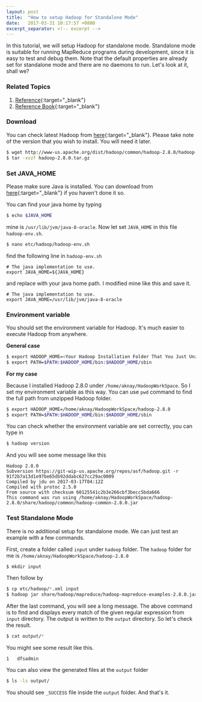 ```yaml
---
layout: post
title:  "How to setup Hadoop for Standalone Mode"
date:   2017-03-31 10:17:57 +0800
excerpt_separator: <!-- excerpt -->
---
```


In this tutorial, we will setup Hadoop for standalone mode. Standalone
mode is suitable for running MapReduce programs during development, since it is
easy to test and debug them. Note that the default properties are
already set for standalone mode and there are no daemons to run. Let's look at it, shall we?

<!-- excerpt -->

### Related Topics

1. [Reference](https://hadoop.apache.org/docs/stable/hadoop-project-dist/hadoop-common/SingleCluster.html){:target="_blank"}
2. [Reference Book](http://shop.oreilly.com/product/0636920033448.do){:target="_blank"}

### Download 
You can check latest Hadoop from [here](http://hadoop.apache.org/releases.html){:target="_blank"}. Please take note of the version that you wish to install. You will need it later.

```sh
$ wget http://www-us.apache.org/dist/hadoop/common/hadoop-2.8.0/hadoop-2.8.0.tar.gz
$ tar -xvzf hadoop-2.8.0.tar.gz
```
### Set JAVA_HOME
Please make sure Java is installed. You can download from [here](http://www.oracle.com/technetwork/java/javase/downloads/index.html){:target="_blank"} if you haven't done it so.

You can find your java home by typing
```sh
$ echo $JAVA_HOME
```
mine is `/usr/lib/jvm/java-8-oracle`. Now let set `JAVA_HOME` in this file `hadoop-env.sh`.


```sh
$ nano etc/hadoop/hadoop-env.sh
```

find the following line in `hadoop-env.sh`

```
# The java implementation to use.
export JAVA_HOME=${JAVA_HOME}
```

and replace with your java home path.
I modified mine like this and save it.

```
# The java implementation to use.
export JAVA_HOME=/usr/lib/jvm/java-8-oracle
```

### Environment variable
You should set the environment variable for Hadoop. It's much easier to execute Hadoop from anywhere.

**General case**

```sh
$ export HADOOP_HOME=<Your Hadoop Installation Folder That You Just Unzipped>
$ export PATH=$PATH:$HADOOP_HOME/bin:$HADOOP_HOME/sbin
```

**For my case**

Because I installed Hadoop 2.8.0 under `/home/aknay/HadoopWorkSpace`. So I set my environment variable as this way. You can use `pwd` command to find the full path from unzipped Hadoop folder.

```sh
$ export HADOOP_HOME=/home/aknay/HadoopWorkSpace/hadoop-2.8.0
$ export PATH=$PATH:$HADOOP_HOME/bin:$HADOOP_HOME/sbin
```
You can check whether the environment variable are set correctly, you can type in 
```sh
$ hadoop version
```
And you will see some message like this
```
Hadoop 2.8.0
Subversion https://git-wip-us.apache.org/repos/asf/hadoop.git -r 91f2b7a13d1e97be65db92ddabc627cc29ac0009
Compiled by jdu on 2017-03-17T04:12Z
Compiled with protoc 2.5.0
From source with checksum 60125541c2b3e266cbf3becc5bda666
This command was run using /home/aknay/HadoopWorkSpace/hadoop-2.8.0/share/hadoop/common/hadoop-common-2.8.0.jar
```
### Test Standalone Mode
There is no additional setup for standalone mode. We can just test an example with a few commands.

First, create a folder called `input` under `hadoop` folder. The `hadoop` folder for me is `/home/aknay/HadoopWorkSpace/hadoop-2.8.0`
```sh
$ mkdir input
```
Then follow by

```sh
$ cp etc/hadoop/*.xml input
$ hadoop jar share/hadoop/mapreduce/hadoop-mapreduce-examples-2.8.0.jar grep input output 'dfs[a-z.]+'
```
After the last command, you will see a long message. The above command is to find and displays every match of the given regular expression from `input` directory. The output is written to the `output` directory. So let's check the result.

```sh
$ cat output/*
```

You might see some result like this.
```
1   dfsadmin
```

You can also view the generated files at the `output` folder

```sh
$ ls -ls output/
``` 
You should see `_SUCCESS` file inside the `output` folder. And that's it.